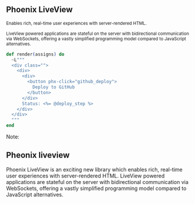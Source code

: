## Phoenix LiveView

<small>Enables rich, real-time user experiences with server-rendered HTML.</small>

<small>LiveView powered applications are stateful on the server with bidirectional communication via WebSockets, offering a vastly simplified programming model compared to JavaScript alternatives. </small>

```elixir
def render(assigns) do
  ~L"""
  <div class="">
    <div>
      <div>
        <button phx-click="github_deploy">
          Deploy to GitHub
        </button>
      </div>
      Status: <%= @deploy_step %>
    </div>
  </div>
  """
end
```


Note:

## Pheonix liveview 

 Phoenix LiveView is an exciting new library which enables rich, real-time user experiences with server-rendered HTML. LiveView powered applications are stateful on the server with bidirectional communication via WebSockets, offering a vastly simplified programming model compared to JavaScript alternatives. 
